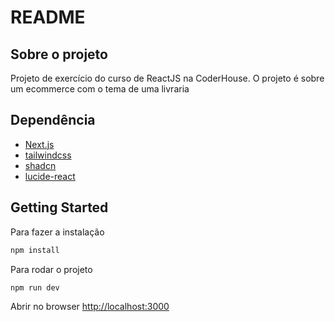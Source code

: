 # README

## Sobre o projeto

Projeto de exercício do curso de ReactJS na CoderHouse. O projeto é sobre um
ecommerce com o tema de uma livraria

## Dependência

- [Next.js](https://nextjs.org)
- [tailwindcss](https://tailwindcss.com/)
- [shadcn](https://ui.shadcn.com/)
- [lucide-react](https://lucide.dev/)

## Getting Started

Para fazer a instalação
```bash
npm install
```
Para rodar o projeto
```bash
npm run dev
```

Abrir no browser [http://localhost:3000](http://localhost:3000)

